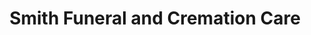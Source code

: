 ---
title: "Smith Funeral and Cremation Care"
url: /westover/smith-funeral-and-cremation-care/
shop: funeral directors
---